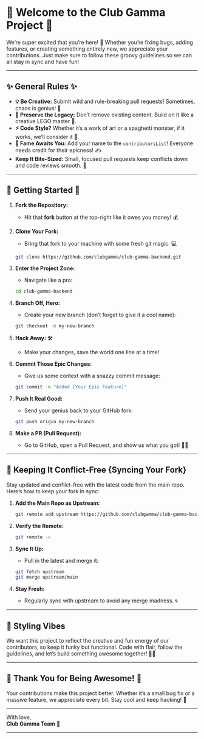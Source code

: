 # 🎉 Welcome to the Club Gamma Project 🎉

We’re super excited that you’re here! 🤩 Whether you’re fixing bugs, adding features, or creating something entirely new, we appreciate your contributions. Just make sure to follow these groovy guidelines so we can all stay in sync and have fun!

---

## ✨ General Rules ✨

- **💡 Be Creative:** Submit wild and rule-breaking pull requests! Sometimes, chaos is genius! 🤘
- **📜 Preserve the Legacy:** Don’t remove existing content. Build on it like a creative LEGO master 🧱.
- **⚡ Code Style?** Whether it’s a work of art or a spaghetti monster, if it works, we’ll consider it 🍝.
- **🏅 Fame Awaits You:** Add your name to the `contributorsList`! Everyone needs credit for their epicness! ✍️
- **Keep It Bite-Sized:** Small, focused pull requests keep conflicts down and code reviews smooth. 🍫

---

## 🚀 Getting Started 🤗

1. **Fork the Repository:**
   - Hit that **fork** button at the top-right like it owes you money! 💰

2. **Clone Your Fork:**
   - Bring that fork to your machine with some fresh git magic. 💻

   ```bash
   git clone https://github.com/clubgamma/club-gamma-backend.git
   ```

3. **Enter the Project Zone:**
   - Navigate like a pro:

   ```bash
   cd club-gamma-backend
   ```

4. **Branch Off, Hero:**
   - Create your new branch (don’t forget to give it a cool name):

   ```bash
   git checkout -b my-new-branch
   ```

5. **Hack Away:** 🛠️
   - Make your changes, save the world one line at a time!

6. **Commit Those Epic Changes:**
   - Give us some context with a snazzy commit message:

   ```bash
   git commit -m "Added [Your Epic Feature]"
   ```

7. **Push It Real Good:**
   - Send your genius back to your GitHub fork:

   ```bash
   git push origin my-new-branch
   ```

8. **Make a PR (Pull Request):**
   - Go to GitHub, open a Pull Request, and show us what you got! 🚀💥

---

## 🤝 Keeping It Conflict-Free {Syncing Your Fork}

Stay updated and conflict-free with the latest code from the main repo. Here’s how to keep your fork in sync:

1. **Add the Main Repo as Upstream:**

   ```bash
   git remote add upstream https://github.com/clubgamma/club-gamma-backend.git
   ```

2. **Verify the Remote:**

   ```bash
   git remote -v
   ```

3. **Sync It Up:**
   - Pull in the latest and merge it:

   ```bash
   git fetch upstream
   git merge upstream/main
   ```

4. **Stay Fresh:**
   - Regularly sync with upstream to avoid any merge madness. 🌀

---

## 🎨 Styling Vibes

We want this project to reflect the creative and fun energy of our contributors, so keep it funky but functional. Code with flair, follow the guidelines, and let’s build something awesome together! 🌟✨

---

## 🖤 Thank You for Being Awesome! 🖤

Your contributions make this project better. Whether it’s a small bug fix or a massive feature, we appreciate every bit. Stay cool and keep hacking! 🤖

---

With love,  
**Club Gamma Team** 💫

---
